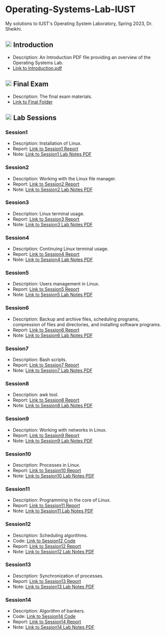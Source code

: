 # Operating-Systems-Lab-IUST
My solutions to IUST's Operating System Laboratory, Spring 2023, Dr. Sheikhi.

## <img width="20" height="20" src="https://img.icons8.com/external-kiranshastry-lineal-kiranshastry/64/41b883/external-idea-advertising-kiranshastry-lineal-kiranshastry-3.png" alt="introduction"/> Introduction
- Description: An Introduction PDF file providing an overview of the Operating Systems Lab.
- [Link to Introduction.pdf](https://github.com/lelnazrezaeel/Operating-Systems-Lab-IUST/blob/main/Introduction.pdf)

## <img width="20" height="20" src="https://img.icons8.com/wired/64/41b883/test-passed.png" alt="test-passed"/> Final Exam
- Description: The final exam materials.
- [Link to Final Folder](https://github.com/lelnazrezaeel/Operating-Systems-Lab-IUST/blob/main/Final)

## <img width="20" height="20" src="https://img.icons8.com/ios/50/41b883/homework.png" alt="homework"/> Lab Sessions
### Session1
- Description: Installation of Linux.
- Report: [Link to Session1 Report](https://github.com/lelnazrezaeel/Operating-Systems-Lab-IUST/blob/main/Session1/Report.pdf)
- Note: [Link to Session1 Lab Notes PDF](https://github.com/lelnazrezaeel/Operating-Systems-Lab-IUST/blob/main/Session1/S1.pdf)

### Session2
- Description: Working with the Linux file manager.
- Report: [Link to Session2 Report](https://github.com/lelnazrezaeel/Operating-Systems-Lab-IUST/blob/main/Session2/Report.pdf)
- Note: [Link to Session2 Lab Notes PDF](https://github.com/lelnazrezaeel/Operating-Systems-Lab-IUST/blob/main/Session2/S2.pdf)

### Session3
- Description: Linux terminal usage.
- Report: [Link to Session3 Report](https://github.com/lelnazrezaeel/Operating-Systems-Lab-IUST/blob/main/Session3/Report.pdf)
- Note: [Link to Session3 Lab Notes PDF](https://github.com/lelnazrezaeel/Operating-Systems-Lab-IUST/blob/main/Session3/S3.pdf)

### Session4
- Description: Continuing Linux terminal usage.
- Report: [Link to Session4 Report](https://github.com/lelnazrezaeel/Operating-Systems-Lab-IUST/blob/main/Session4/Report.pdf)
- Note: [Link to Session4 Lab Notes PDF](https://github.com/lelnazrezaeel/Operating-Systems-Lab-IUST/blob/main/Session4/S4.pdf)

### Session5
- Description: Users management in Linux.
- Report: [Link to Session5 Report](https://github.com/lelnazrezaeel/Operating-Systems-Lab-IUST/blob/main/Session5/Report.pdf)
- Note: [Link to Session5 Lab Notes PDF](https://github.com/lelnazrezaeel/Operating-Systems-Lab-IUST/blob/main/Session5/S5.pdf)

### Session6
- Description: Backup and archive files, scheduling programs, compression of files and directories, and installing software programs.
- Report: [Link to Session6 Report](https://github.com/lelnazrezaeel/Operating-Systems-Lab-IUST/blob/main/Session6/Report.pdf)
- Note: [Link to Session6 Lab Notes PDF](https://github.com/lelnazrezaeel/Operating-Systems-Lab-IUST/blob/main/Session6/S6.pdf)

### Session7
- Description: Bash scripts.
- Report: [Link to Session7 Report](https://github.com/lelnazrezaeel/Operating-Systems-Lab-IUST/blob/main/Session7/Report.pdf)
- Note: [Link to Session7 Lab Notes PDF](https://github.com/lelnazrezaeel/Operating-Systems-Lab-IUST/blob/main/Session7/S7.pdf)

### Session8
- Description: awk tool.
- Report: [Link to Session8 Report](https://github.com/lelnazrezaeel/Operating-Systems-Lab-IUST/blob/main/Session8/Report.pdf)
- Note: [Link to Session8 Lab Notes PDF](https://github.com/lelnazrezaeel/Operating-Systems-Lab-IUST/blob/main/Session8/S8.pdf)

### Session9
- Description: Working with networks in Linux.
- Report: [Link to Session9 Report](https://github.com/lelnazrezaeel/Operating-Systems-Lab-IUST/blob/main/Session9/Report.pdf)
- Note: [Link to Session9 Lab Notes PDF](https://github.com/lelnazrezaeel/Operating-Systems-Lab-IUST/blob/main/Session9/S9.pdf)

### Session10
- Description: Processes in Linux.
- Report: [Link to Session10 Report](https://github.com/lelnazrezaeel/Operating-Systems-Lab-IUST/blob/main/Session10/Report.pdf)
- Note: [Link to Session10 Lab Notes PDF](https://github.com/lelnazrezaeel/Operating-Systems-Lab-IUST/blob/main/Session10/S10.pdf)

### Session11
- Description: Programming in the core of Linux.
- Report: [Link to Session11 Report](https://github.com/lelnazrezaeel/Operating-Systems-Lab-IUST/blob/main/Session11/Report.pdf)
- Note: [Link to Session11 Lab Notes PDF](https://github.com/lelnazrezaeel/Operating-Systems-Lab-IUST/blob/main/Session11/S11.pdf)

### Session12
- Description: Scheduling algorithms.
- Code: [Link to Session12 Code](https://github.com/lelnazrezaeel/Operating-Systems-Lab-IUST/tree/main/Session12/Codes)
- Report: [Link to Session12 Report](https://github.com/lelnazrezaeel/Operating-Systems-Lab-IUST/blob/main/Session12/Report.pdf)
- Note: [Link to Session12 Lab Notes PDF](https://github.com/lelnazrezaeel/Operating-Systems-Lab-IUST/blob/main/Session12/S12.pdf)

### Session13
- Description: Synchronization of processes.
- Report: [Link to Session13 Report](https://github.com/lelnazrezaeel/Operating-Systems-Lab-IUST/blob/main/Session13/Report.pdf)
- Note: [Link to Session13 Lab Notes PDF](https://github.com/lelnazrezaeel/Operating-Systems-Lab-IUST/blob/main/Session13/S13.pdf)

### Session14
- Description: Algorithm of bankers.
- Code: [Link to Session14 Code](https://github.com/lelnazrezaeel/Operating-Systems-Lab-IUST/tree/main/Session14/Codes)
- Report: [Link to Session14 Report](https://github.com/lelnazrezaeel/Operating-Systems-Lab-IUST/blob/main/Session14/Report.pdf)
- Note: [Link to Session14 Lab Notes PDF](https://github.com/lelnazrezaeel/Operating-Systems-Lab-IUST/blob/main/Session14/S14.pdf)
